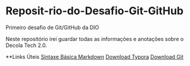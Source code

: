 # Reposit-rio-do-Desafio-Git-GitHub
Primeiro desafio de Git/GitHub da DIO

Neste repositório irei guardar todas as informações e anotações sobre o Decola Tech 2.0.

**Links Úteis
[Sintaxe Básica Markdown](https://www.markdownguide.org/basic-syntax/)
[Download Typora](https://typora.br.uptodown.com/windows/download)
[Download Git](https://git-scm.com/download/win)
